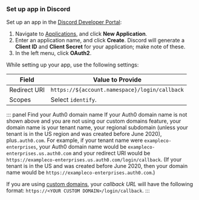 ### Set up app in Discord

Set up an app in the [Discord Developer Portal](https://discord.com/developers):
1. Navigate to [Applications](https://discord.com/developers/applications), and click **New Application**.
2. Enter an application name, and click **Create**. Discord will generate a **Client ID** and **Client Secret** for your application; make note of these.
3. In the left menu, click **OAuth2**.

While setting up your app, use the following settings:

| Field | Value to Provide |
| - | - |
| Redirect URI | `https://${account.namespace}/login/callback` |
| Scopes | Select `identify`. |

::: panel Find your Auth0 domain name
If your Auth0 domain name is not shown above and you are not using our custom domains feature, your domain name is your tenant name, your regional subdomain (unless your tenant is in the US region and was created before June 2020), plus`.auth0.com`. For example, if your tenant name were `exampleco-enterprises`, your Auth0 domain name would be `exampleco-enterprises.us.auth0.com` and your redirect URI would be `https://exampleco-enterprises.us.auth0.com/login/callback`. (If your tenant is in the US and was created before June 2020, then your domain name would be `https://exampleco-enterprises.auth0.com`.)

If you are using [custom domains](https://auth0.com/docs/custom-domains), your <dfn data-key="callback">callback URL</dfn> will have the following format: `https://<YOUR CUSTOM DOMAIN>/login/callback`.
:::